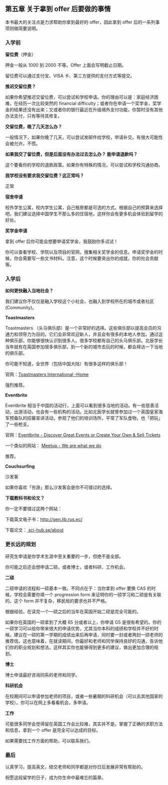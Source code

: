 ## 第五章 关于拿到 offer 后要做的事情



本书最大的关注点是力求帮助你拿到最好的 offer，因此拿到 offer 后的一系列事项则做简要说明。



### 入学前

**留位费**（押金）

押金一般从 1000 到 2000 不等。Offer 上面会写明截止日期。

留位费可以通过支付宝、VISA 卡、第三方提供的支付方式等提交。



**推迟交留位费？**

如果你希望推迟交留位费，可以尝试和学校申请。你的理由可以是：家庭经济困难，在经历一次比较突然的 financial difficulty；或者你在申请一个奖学金，奖学金的结果还没有出来；又或者你的银行最近在升级境外支付功能，你暂时没有其他办法支付，只有等待其修复。



**交留位费，晚了几天怎么办？**

一般情况下，如果你晚了几天，可以尝试发邮件给学校，申请补交。有很大可能性会被允许。不慌。



**如果我交了留位费，但是后面没有办法过去怎么办？ 能申请退款吗？**

这个要看你的学校的退款政策。如果你有特殊的情况，可以尝试和学校沟通协商。



**我学校没有要求我交留位费？这正常吗？**

正常



**宿舍申请**

校外学生公寓，校内学生公寓，自己租房都是可选的方式。根据自己的预算来选择吧。我们建议选择中国学生不那么多的住宿地，这样你会有更多机会体验到留学的好处。



**奖学金申请**

拿到 offer 后你可能会想要申请奖学金，我鼓励你多试试！ 

你可以查看学校、学院以及项目的官网，搜集相关奖学金的信息。申请奖学金的时候，你会需要写一些文书材料。注意，这个时候要突出你的成就，你的社会贡献等。



### 入学后

**如何更快融入当地社会？**

我们建议你不仅仅是融入学校这个小社会，也融入到学校所在的城市或者社区 (Community)。



**Toastmasters**

Toastmasters （头马俱乐部）是一个非常好的选择。这些俱乐部以提高会员的沟通力和领导力为目的。它们会非常欢迎新人，并且会有很多的本地人参加。通过这种俱乐部，你能够很快认识到很多人。很多学校都有自己的头马俱乐部。北辰学长当年就有在英国参加很多俱乐部，到一个新的城市去玩的时候，都会拜访一下当地的俱乐部。

你可能不知道，全世界（包括中国大陆）有很多这样的俱乐部！

官网：[Toastmasters International -Home](https://www.toastmasters.org/)

强烈推荐。



**Eventbrite**

Eventbrite 相当于中国的活动行，上面可以看到很多当地的活动。有一些慈善活动，出游活动，也会有一些机构的活动。比如北辰学长就曾参加过一个英国皇家海军预备队的招募宣讲活动，参观了他们的培训场所，平常了军队食物，也「把玩」了一些枪支。



官网：[Eventbrite - Discover Great Events or Create Your Own & Sell Tickets](https://www.eventbrite.com/)

一个类似的网站：
[Meetup - We are what we do](https://www.meetup.com/)

推荐。



**Couchsurfing**

沙发客

如果你喜欢「穷游」那么沙发客会是你不可错过的选择。



**下载教科书和论文？** 

你一定不要错过这两个网站：

下载英文电子书：http://gen.lib.rus.ec/

下载论文：[ sci-hub.se/about](https://sci-hub.se/about)



### 更长远的规划

研究生申请是你学术生涯中至关重要的一步，但绝不是全部。

你可能之后还会想申请二硕，或者博士，或者科研、工作机会。



**二硕**

二硕申请的流程和一硕基本一致。不同点在于：当你拿到 offer 要换 CAS 的时候，学校会需要你填一个 progression form 来证明你的一硕学习和二硕是有关联的。这个 form 并不复杂，移民局的要求也并不严格。

根据经验，在读完一个一硕之后的当年在英国开始二硕是完全可能的。

如果你在英国的一硕拿到了大概 65 分或者以上，你申请 G5 是很有希望的。你的一硕学习可以给你带来很大的申请优势，尤其当你本科的成绩和学校并不好的时候。建议在一硕的第一学期的成绩出来后再申请，同时要一封或者两封一硕老师的推荐信。这也意味着，在就读期间，你最好和老师和同学保持良好的沟通，告诉他们你的职业规划和想法。这样其实你也能够得到更多的建议，做出更加合理的规划。



**博士**

博士申请最好咨询同系的老师和同学。



**科研机会**

在校期间可以申请参加老师的项目，或者一些暑期的科研机会（可以去其他国家的学校）。你可以在网上多看看机会，多申请。



**工作**

可能很多同学会觉得留在英国工作会比较难，其实并不是。掌握了正确的求职方法和信息，拿到一个 offer 是完全可以达成的目标。

如果需要找工作方面的帮助，可以联系我们。



### 最后

认真学习，提高英文，结交老师和同学都是对你日后发展非常有帮助的。

祝愿这段留学的日子，成为你生命中最难忘的篇章。
